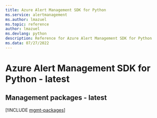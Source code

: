 ```yaml
---
title: Azure Alert Management SDK for Python
ms.service: alertmanagement
ms.author: lmazuel
ms.topic: reference
author: lmazuel
ms.devlang: python
description: Reference for Azure Alert Management SDK for Python
ms.data: 07/27/2022
---
```

# Azure Alert Management SDK for Python - latest

## Management packages - latest
[!INCLUDE [mgmt-packages](alert-management-mgmt-index.md)]